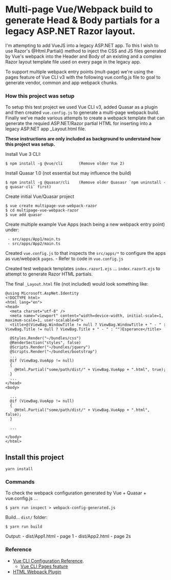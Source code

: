 # Multi-page Vue/Webpack build to generate Head & Body partials for a legacy ASP.NET Razor layout.

I'm attempting to add VueJS into a legacy ASP.NET app. To this I wish to use Razor's @Html.Partial() method to inject the CSS and JS files generated by Vue's webpack into the Header and Body of an existing and a complex Razor layout template file used on every page in the legacy app.

To support multiple webpack entry points (mult-page) we're using the pages feature of Vue CLI v3 with the following vue.config.js file to goal to generate vendor, common and app webpack chunks.

### How this project was setup

To setup this test project we used Vue CLI v3, added Quasar as a plugin and then created `vue.config.js` to generate a multi-page webpack build.   Finally we've made various attempts to create a webpack template that can generate the requied ASP.NET/Razor partial HTML for inserting into a legacy ASP.NET app _Layout.html file.

**These instructions are only included as background to understand how this project was setup.**

Install Vue 3 CLI:

    $ npm install -g @vue/cli       (Remove older Vue 2)

Install Quasar 1.0 (not essential but may influence the build)

    $ npm install -g @quasar/cli    (Remove older Quasasr `npm uninstall -g quasar-cli` first)

Create initial Vue/Quasar project 

    $ vue create multipage-vue-webpack-razor
    $ cd multipage-vue-webpack-razor
    $ vue add quasar

Create multiple example Vue Apps (each being a new webpack entry point) under: 

     - src/apps/App1/main.ts
     - src/apps/App2/main.ts    

Created `vue.config.js` to that inspects the `src/apps/*` to configure the apps as vue/webpack `pages`. 
    - Refer to code in `vue.config.js`
  
Created test webpack templates `index.razor1.ejs` ... `index.razor3.ejs` to attempt to generate Razor HTML partials.

The final `_Layout.html` file (not included)  would look something like:

```cshtml
@using Microsoft.AspNet.Identity
<!DOCTYPE html>
<html lang="en">
<head>
  <meta charset="utf-8" />
  <meta name="viewport" content="width=device-width, initial-scale=1, maximum-scale=1, user-scalable=0">
  <title>@(ViewBag.WindowTitle != null ? ViewBag.WindowTitle + " - " : ViewBag.Title != null ? ViewBag.Title + " - " : "")Esperance</title>

  @Styles.Render("~/bundles/css")
  @RenderSection("styles", false)
  @Scripts.Render("~/bundles/jquery")
  @Scripts.Render("~/bundles/bootstrap")
  ...
  @if (ViewBag.VueApp != null)
  {
    @Html.Partial("some/path/dist/" + ViewBag.VueApp + ".html", true);
  }
  ...
</head>
<body>

  ...
  @if (ViewBag.VueApp != null)
  {
    @Html.Partial("some/path/dist/" + ViewBag.VueApp + ".html", false);
  }

  ...

</body>
</html>

```
         

## Install this project 

```
yarn install
```

### Commands

To check the webpack configuration generated by Vue + Quasar + vue.config.js ...

    $ yarn run inspect > webpack-config-generated.js    

Build...  `dist/` folder:

    $ yarn run build

Output: 
    - dist/App1.html  - page 1
    - dist/App2.html  - page 2s

### Reference

- [Vue CLI Configuration Reference](https://cli.vuejs.org/config/).
  - [Vue CLI Pages feature](https://cli.vuejs.org/config/#pages)
- [HTML Webpack Plugin](https://github.com/jantimon/html-webpack-plugin)
